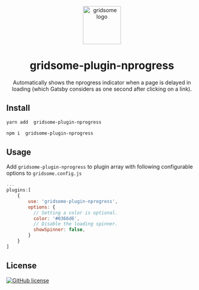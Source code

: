 <p align="center">
    <a href="https://www.npmjs.com/package/gridsome-plugin-nprogress">
      <img src="https://gridsome.org/logos/logo-circle-light.svg" alt="gridsome logo" width="100px"/>
    </a>
    <h1 align="center">gridsome-plugin-nprogress</h1>
    <p align="center">Automatically shows the nprogress indicator when a page is delayed in loading (which Gatsby considers as one second after clicking on a link).
    </p>
</p>

## Install

```bash
yarn add  gridsome-plugin-nprogress
```

```bash
npm i  gridsome-plugin-nprogress
```

## Usage

Add `gridsome-plugin-nprogress` to plugin array with following configurable options to `gridsome.config.js`

```js
...
plugins:[
    {
        use: 'gridsome-plugin-nprogress',
        options: {
          // Setting a color is optional.
          color: '#0366d6',
          // Disable the loading spinner.
          showSpinner: false,
        }
    }
]
```

## License

[![GitHub license](https://img.shields.io/github/license/benemohamed/gridsome-plugin-nprogress.svg)](https://github.com/benemohamed/gridsome-plugin-nprogress)
